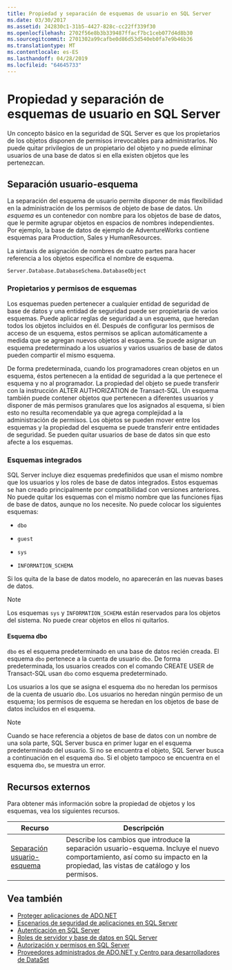 ```yaml
---
title: Propiedad y separación de esquemas de usuario en SQL Server
ms.date: 03/30/2017
ms.assetid: 242830c1-31b5-4427-828c-cc22ff339f30
ms.openlocfilehash: 2702f56e8b3b339487ffacf7bc1ceb077d4d8b30
ms.sourcegitcommit: 2701302a99cafbe0d86d53d540eb0fa7e9b46b36
ms.translationtype: MT
ms.contentlocale: es-ES
ms.lasthandoff: 04/28/2019
ms.locfileid: "64645733"
---
```

# <a name="ownership-and-user-schema-separation-in-sql-server"></a>Propiedad y separación de esquemas de usuario en SQL Server
Un concepto básico en la seguridad de SQL Server es que los propietarios de los objetos disponen de permisos irrevocables para administrarlos. No puede quitar privilegios de un propietario del objeto y no puede eliminar usuarios de una base de datos si en ella existen objetos que les pertenezcan.  
  
## <a name="user-schema-separation"></a>Separación usuario-esquema  
 La separación del esquema de usuario permite disponer de más flexibilidad en la administración de los permisos de objeto de base de datos. Un *esquema* es un contenedor con nombre para los objetos de base de datos, que le permite agrupar objetos en espacios de nombres independientes. Por ejemplo, la base de datos de ejemplo de AdventureWorks contiene esquemas para Production, Sales y HumanResources.  
  
 La sintaxis de asignación de nombres de cuatro partes para hacer referencia a los objetos especifica el nombre de esquema.  
  
```  
Server.Database.DatabaseSchema.DatabaseObject  
```  
  
### <a name="schema-owners-and-permissions"></a>Propietarios y permisos de esquemas  
 Los esquemas pueden pertenecer a cualquier entidad de seguridad de base de datos y una entidad de seguridad puede ser propietaria de varios esquemas. Puede aplicar reglas de seguridad a un esquema, que heredan todos los objetos incluidos en él. Después de configurar los permisos de acceso de un esquema, estos permisos se aplican automáticamente a medida que se agregan nuevos objetos al esquema. Se puede asignar un esquema predeterminado a los usuarios y varios usuarios de base de datos pueden compartir el mismo esquema.  
  
 De forma predeterminada, cuando los programadores crean objetos en un esquema, éstos pertenecen a la entidad de seguridad a la que pertenece el esquema y no al programador. La propiedad del objeto se puede transferir con la instrucción ALTER AUTHORIZATION de Transact-SQL. Un esquema también puede contener objetos que pertenecen a diferentes usuarios y disponer de más permisos granulares que los asignados al esquema, si bien esto no resulta recomendable ya que agrega complejidad a la administración de permisos. Los objetos se pueden mover entre los esquemas y la propiedad del esquema se puede transferir entre entidades de seguridad. Se pueden quitar usuarios de base de datos sin que esto afecte a los esquemas.  
  
### <a name="built-in-schemas"></a>Esquemas integrados  
 SQL Server incluye diez esquemas predefinidos que usan el mismo nombre que los usuarios y los roles de base de datos integrados. Estos esquemas se han creado principalmente por compatibilidad con versiones anteriores. No puede quitar los esquemas con el mismo nombre que las funciones fijas de base de datos, aunque no los necesite. No puede colocar los siguientes esquemas:  
  
- `dbo`  
  
- `guest`  
  
- `sys`  
  
- `INFORMATION_SCHEMA`  
  
 Si los quita de la base de datos modelo, no aparecerán en las nuevas bases de datos.  
  
> [!NOTE]
>  Los esquemas `sys` y `INFORMATION_SCHEMA` están reservados para los objetos del sistema. No puede crear objetos en ellos ni quitarlos.  
  
#### <a name="the-dbo-schema"></a>Esquema dbo  
 `dbo` es el esquema predeterminado en una base de datos recién creada. El esquema `dbo` pertenece a la cuenta de usuario `dbo`. De forma predeterminada, los usuarios creados con el comando CREATE USER de Transact-SQL usan `dbo` como esquema predeterminado.  
  
 Los usuarios a los que se asigna el esquema `dbo` no heredan los permisos de la cuenta de usuario `dbo`. Los usuarios no heredan ningún permiso de un esquema; los permisos de esquema se heredan en los objetos de base de datos incluidos en el esquema.  
  
> [!NOTE]
>  Cuando se hace referencia a objetos de base de datos con un nombre de una sola parte, SQL Server busca en primer lugar en el esquema predeterminado del usuario. Si no se encuentra el objeto, SQL Server busca a continuación en el esquema `dbo`. Si el objeto tampoco se encuentra en el esquema `dbo`, se muestra un error.  
  
## <a name="external-resources"></a>Recursos externos  
 Para obtener más información sobre la propiedad de objetos y los esquemas, vea los siguientes recursos.  
  
|Recurso|Descripción|  
|--------------|-----------------|  
|[Separación usuario-esquema](https://docs.microsoft.com/previous-versions/sql/sql-server-2008-r2/ms190387(v=sql.105))|Describe los cambios que introduce la separación usuario-esquema. Incluye el nuevo comportamiento, así como su impacto en la propiedad, las vistas de catálogo y los permisos.|  
  
## <a name="see-also"></a>Vea también

- [Proteger aplicaciones de ADO.NET](../../../../../docs/framework/data/adonet/securing-ado-net-applications.md)
- [Escenarios de seguridad de aplicaciones en SQL Server](../../../../../docs/framework/data/adonet/sql/application-security-scenarios-in-sql-server.md)
- [Autenticación en SQL Server](../../../../../docs/framework/data/adonet/sql/authentication-in-sql-server.md)
- [Roles de servidor y base de datos en SQL Server](../../../../../docs/framework/data/adonet/sql/server-and-database-roles-in-sql-server.md)
- [Autorización y permisos en SQL Server](../../../../../docs/framework/data/adonet/sql/authorization-and-permissions-in-sql-server.md)
- [Proveedores administrados de ADO.NET y Centro para desarrolladores de DataSet](https://go.microsoft.com/fwlink/?LinkId=217917)
